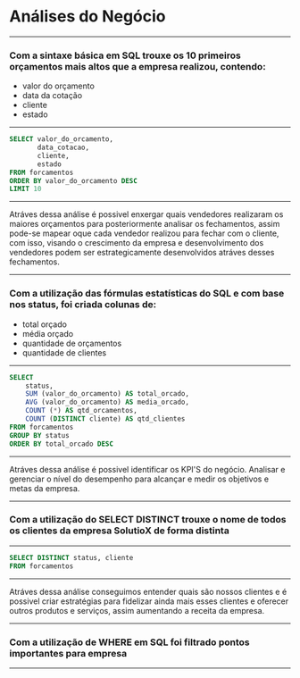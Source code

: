 # Análises do Negócio
***
### Com a sintaxe básica em SQL trouxe os 10 primeiros  orçamentos mais altos que a empresa realizou, contendo:
- valor do orçamento
- data da cotação
- cliente
- estado
***
```sql
SELECT valor_do_orcamento, 
       data_cotacao, 
       cliente, 
       estado
FROM forcamentos
ORDER BY valor_do_orcamento DESC
LIMIT 10
```
***
Atráves dessa análise é possivel enxergar quais vendedores realizaram os maiores orçamentos para posteriormente analisar os fechamentos, assim pode-se mapear oque cada vendedor realizou para fechar com o cliente, com isso, visando o crescimento da empresa e desenvolvimento dos vendedores podem ser estrategicamente desenvolvidos atráves desses fechamentos.
***
### Com a utilização das fórmulas estatísticas do SQL e com base nos status, foi criada colunas de:
- total orçado
- média orçado
- quantidade de orçamentos
- quantidade de clientes
***
```SQL
SELECT 
    status,
    SUM (valor_do_orcamento) AS total_orcado,
    AVG (valor_do_orcamento) AS media_orcado,
    COUNT (*) AS qtd_orcamentos,
    COUNT (DISTINCT cliente) AS qtd_clientes
FROM forcamentos
GROUP BY status
ORDER BY total_orcado DESC
```
***
Atráves dessa análise é possivel identificar os KPI'S do negócio. Analisar e gerenciar o nível do desempenho para alcançar e medir os objetivos e metas da empresa.
***
### Com a utilização do SELECT DISTINCT trouxe o nome de todos os clientes da empresa SolutioX de forma distinta
***
```sql
SELECT DISTINCT status, cliente
FROM forcamentos
```
***
Atráves dessa análise conseguimos entender quais são nossos clientes e é possivel criar estratégias para fidelizar ainda mais esses clientes e oferecer outros produtos e serviços, assim aumentando a receita da empresa.
***
### Com a utilização de WHERE em SQL foi filtrado pontos importantes para empresa
***

